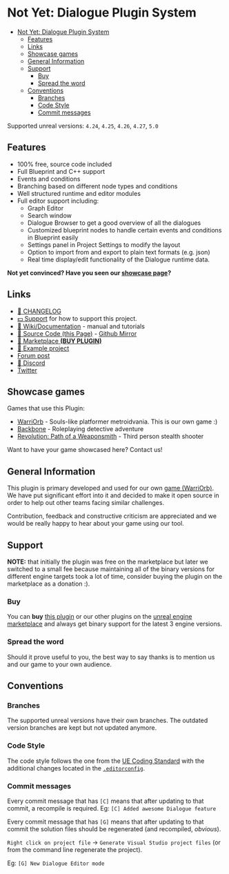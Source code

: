 # Not Yet: Dialogue Plugin System

- [Not Yet: Dialogue Plugin System](#not-yet-dialogue-plugin-system)
	- [Features](#features)
	- [Links](#links)
	- [Showcase games](#showcase-games)
	- [General Information](#general-information)
	- [Support](#support)
		- [Buy](#buy)
		- [Spread the word](#spread-the-word)
	- [Conventions](#conventions)
		- [Branches](#branches)
		- [Code Style](#code-style)
		- [Commit messages](#commit-messages)

Supported unreal versions: `4.24`, `4.25`, `4.26`, `4.27`, `5.0`

## Features

- 100% free, source code included
- Full Blueprint and C++ support
- Events and conditions
- Branching based on different node types and conditions
- Well structured runtime and editor modules
- Full editor support including:
    - Graph Editor
    - Search window
    - Dialogue Browser to get a good overview of all the dialogues
    - Customized blueprint nodes to handle certain events and conditions in Blueprint easily
    - Settings panel in Project Settings to modify the layout
    - Option to import from and export to plain text formats (e.g. json)
    - Real time display/edit functionality of the Dialogue runtime data.

**Not yet convinced? Have you seen our [showcase page](https://gitlab.com/NotYetGames/DlgSystem/wikis/Feature-Showcase](https://bit.ly/DlgFeatureShowcase))?**

## Links

* [🐛 CHANGELOG](Docs/CHANGELOG.md)
* [💵 Support](#support) for how to support this project.
* [📖 Wiki/Documentation](https://bit.ly/DlgWiki) - manual and tutorials
* [🔢 Source Code (this Page)](https://bit.ly/DlgSource) - [Github Mirror](https://github.com/NotYetGames/DlgSystem)
* [🛒 Marketplace **(BUY PLUGIN)**](https://bit.ly/DlgMarketplace)
* [🏢 Example project](http://bit.ly/NYDlgSystemExample)
* [Forum post](https://bit.ly/DlgForum)
* [💬 Discord](https://bit.ly/NYDiscord)
* [Twitter](https://twitter.com/NotYetDevs)

## Showcase games

Games that use this Plugin:
* [WarriOrb](http://www.warriorb.com) - Souls-like platformer metroidvania. This is our own game :)
* [Backbone](https://store.steampowered.com/app/865610/Backbone/) - Roleplaying detective adventure
* [Revolution: Path of a Weaponsmith](https://store.steampowered.com/app/1295560/Revolution_Path_of_a_Weaponsmith/) - Third person stealth shooter

Want to have your game showcased here? Contact us!

## General Information

This plugin is primary developed and used for our own [game (WarriOrb)](http://www.warriorb.com).
We have put significant effort into it and decided to make it open source in order to help out other teams facing similar challenges.

Contribution, feedback and constructive criticism are appreciated and we would be really happy to hear about your game using our tool.

## Support

**NOTE:** that initially the plugin was free on the marketplace but later we switched to a small fee because maintaining all of the binary versions for different engine targets took a lot of time, consider buying the plugin on the marketplace as a donation :).

### Buy

You can **buy** [this plugin](https://bit.ly/DlgMarketplace) or our other plugins on the [unreal engine marketplace](https://www.unrealengine.com/marketplace/en-US/profile/Not+Yet) and always get binary support for the latest 3 engine versions.

### Spread the word

Should it prove useful to you, the best way to say thanks is to mention us and our game to your own audience.

## Conventions

### Branches

The supported unreal versions have their own branches.
The outdated version branches are kept but not updated anymore.

### Code Style

The code style follows the one from the [UE Coding Standard](https://docs.unrealengine.com/latest/INT/Programming/Development/CodingStandard/)
with the additional changes located in the [`.editorconfig`](.editorconfig).

### Commit messages

Every commit message that has `[C]` means that after updating to that commit, a recompile is required.
Eg: `[C] Added awesome Dialogue feature`

Every commit message that has `[G]` means that after updating to that commit the solution files should be regenerated (and recompiled, *obvious*).

`Right click on project file` -> `Generate Visual Studio project files` (or from the command line regenerate the project).

Eg: `[G] New Dialogue Editor mode`

